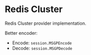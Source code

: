 # Redis Cluster

Redis Cluster provider implementation.

Better encoder:

- Encode: `session.MSGPEncode`
- Decode: `session.MSGPDecode`
